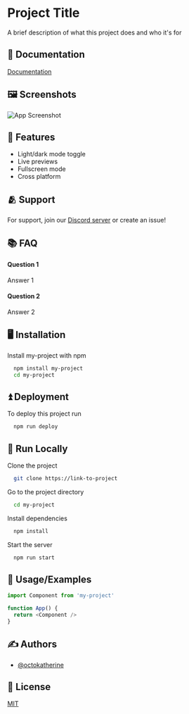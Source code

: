 
# Project Title

A brief description of what this project does and who it's for


## 📘 Documentation

[Documentation](https://linktodocumentation)


## 🖼️ Screenshots

![App Screenshot](https://via.placeholder.com/468x300?text=App+Screenshot+Here)


## 🐣 Features

- Light/dark mode toggle
- Live previews
- Fullscreen mode
- Cross platform

## 🫂 Support

For support, join our [Discord server](https://discord.gg/u9McaXUq2t)
or create an issue!

## 📚 FAQ

#### Question 1

Answer 1

#### Question 2

Answer 2


## 🖥️ Installation

Install my-project with npm

```bash
  npm install my-project
  cd my-project
```
    
## ⏫️ Deployment

To deploy this project run

```bash
  npm run deploy
```


## 📲 Run Locally

Clone the project

```bash
  git clone https://link-to-project
```

Go to the project directory

```bash
  cd my-project
```

Install dependencies

```bash
  npm install
```

Start the server

```bash
  npm run start
```


## 🙋 Usage/Examples

```javascript
import Component from 'my-project'

function App() {
  return <Component />
}
```


## ✍️ Authors

- [@octokatherine](https://www.github.com/octokatherine)


## 📜 License

[MIT](https://choosealicense.com/licenses/mit/)

